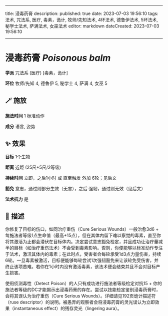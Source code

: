 
---
title: 浸毒药膏
description: 
published: true
date: 2023-07-03 19:56:10
tags: 法术, 咒法系, 医疗, 毒素，诡计, 牧师/先知法术, 4环法术, 德鲁伊法术, 5环法术, 秘学士法术, 萨满法术, 女巫法术
editor: markdown
dateCreated: 2023-07-03 19:56:10

---

# **浸毒药膏** *Poisonous balm*

**学派** 咒法系 (医疗) \[毒素，诡计\] 

**环位** 牧师/先知 4, 德鲁伊 5, 秘学士 4, 萨满 4, 女巫 5

## 🪄 施放

**施法时间** 1 标准动作

**成分** 语言, 姿势

## ✨ 效果 

**目标** 1个生物 

**距离** 近距 (25尺+5尺/2等级)  

**持续时间** 立即，之后1小时 或 直至触发 外加 6轮；见后文 

**豁免** 意志，通过则部分生效（无害），之后 强韧，通过则无效（见后文）

**法术抗力** 是

## 📖 描述

你修复了目标的伤口，如同治疗重伤（Cure Serious Wounds）一般治愈3d6 + 每施法者等级1点生命值（最高+15点），但在其体内留下难以察觉的毒素，直至你将其激活为止都会潜伏在目标体内。决定尝试意志豁免检定，并且成功让治疗量减半的目标（如治疗重伤法术）不会受到毒素影响。否则，你便能够以标准动作专注于法术，激活其体内的毒素；在此时点，受害者会每轮承受1d3点力量伤害，持续6轮。一旦毒素被激活，目标便能够每轮尝试1次强韧豁免来让该轮免受伤害，并终止该项苦难。若你在1小时内没有激活毒素，该法术便会结束并且不会对目标产生损害。

使用侦测毒性（Detect Poison）的人只有成功进行施法者等级检定对抗15 + 你的施法者等级的DC才能揭示出浸毒药膏的存在。尝试以技能检定鉴别浸毒药膏时，会将其误认为治疗重伤（Cure Serious Wounds）。详细请见192页诡计描述符（ruse descriptor）的说明。被愚弄的观察者会将浸毒药膏的灵光误认为立即效果（instantaneous effect）的残存灵光（lingering aura）。
    